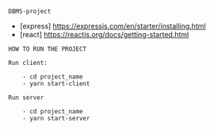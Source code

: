 ```
DBMS-project
```

* [express] https://expressjs.com/en/starter/installing.html
* [react] https://reactjs.org/docs/getting-started.html


```
HOW TO RUN THE PROJECT

Run client:

    - cd project_name
    - yarn start-client

Run server

    - cd project_name
    - yarn start-server

```
